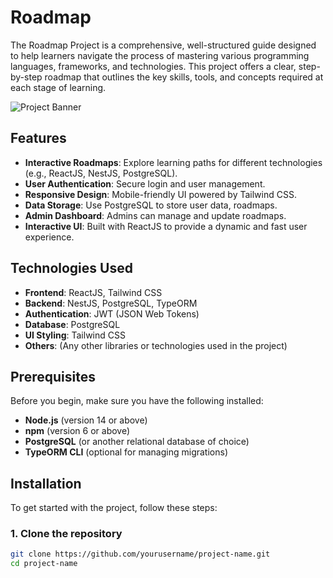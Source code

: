 # Roadmap
The Roadmap Project is a comprehensive, well-structured guide designed to help learners navigate the process of mastering various programming languages, frameworks, and technologies. This project offers a clear, step-by-step roadmap that outlines the key skills, tools, and concepts required at each stage of learning.

![Project Banner](./assets/images/banner.jpg)

## Features

- **Interactive Roadmaps**: Explore learning paths for different technologies (e.g., ReactJS, NestJS, PostgreSQL).
- **User Authentication**: Secure login and user management.
- **Responsive Design**: Mobile-friendly UI powered by Tailwind CSS.
- **Data Storage**: Use PostgreSQL to store user data, roadmaps.
- **Admin Dashboard**: Admins can manage and update roadmaps.
- **Interactive UI**: Built with ReactJS to provide a dynamic and fast user experience.

## Technologies Used

- **Frontend**: ReactJS, Tailwind CSS
- **Backend**: NestJS, PostgreSQL, TypeORM
- **Authentication**: JWT (JSON Web Tokens)
- **Database**: PostgreSQL
- **UI Styling**: Tailwind CSS
- **Others**: (Any other libraries or technologies used in the project)

## Prerequisites

Before you begin, make sure you have the following installed:

- **Node.js** (version 14 or above)
- **npm** (version 6 or above)
- **PostgreSQL** (or another relational database of choice)
- **TypeORM CLI** (optional for managing migrations)

## Installation

To get started with the project, follow these steps:

### 1. Clone the repository

```bash
git clone https://github.com/yourusername/project-name.git
cd project-name

